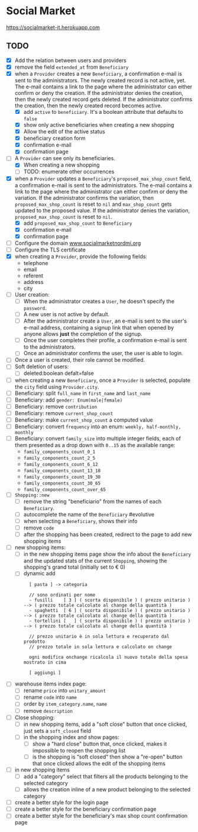 # Social Market

https://socialmarket-it.herokuapp.com

## TODO

- [x] Add the relation between users and providers
- [x] remove the field `extended_at` from `Beneficiary`
- [x] when a `Provider` creates a new `Beneficiary`, a confirmation e-mail is sent to the administrators. The newly created record is not active, yet. The e-mail contains a link to the page where the administrator can either confirm or deny the creation. If the administrator denies the creation, then the newly created record gets deleted. If the administrator confirms the creation, then the newly created record becomes active.
  - [x] add `active` to `beneficiary`. It's a boolean attribute that defaults to `false`
  - [x] show only active beneficiaries when creating a new shopping
  - [x] Allow the edit of the active status
  - [x] beneficiary creation form
  - [x] confirmation e-mail
  - [x] confirmation page
- [ ] A `Provider` can see only its beneficiaries.
  - [x] When creating a new shopping
  - [ ] TODO: enumerate other occurrences
- [x] when a `Provider` updates a `Beneficiary`'s `proposed_max_shop_count` field, a confirmation e-mail is sent to the administrators. The e-mail contains a link to the page where the administrator can either confirm or deny the variation. If the administrator confirms the variation, then `proposed_max_shop_count` is reset to `nil` and `max_shop_count` gets updated to the proposed value. If the administrator denies the variation, `proposed_max_shop_count` is reset to `nil`.
  - [x] add `proposed_max_shop_count` to `Beneficiary`
  - [x] confirmation e-mail
  - [x] confirmation page
- [ ] Configure the domain www.socialmarketnordmi.org
- [ ] Configure the TLS certificate
- [x] when creating a `Provider`, provide the following fields:
  - telephone
  - email
  - referent
  - address
  - city
- [ ] User creation:
  - [ ] When the administrator creates a `User`, he doesn't specify the `password`.
  - [ ] A new user is not active by default.
  - [ ] After the administrator create a `User`, an e-mail is sent to the user's e-mail address, containing a signup link that when opened by anyone allows **just** the completion of the signup.
  - [ ] Once the user completes their profile, a confirmation e-mail is sent to the administrators.
  - [ ] Once an administrator confirms the user, the user is able to login.
- [ ] Once a user is created, their role cannot be modified.
- [ ] Soft deletion of users:
  - [ ] deleted:boolean defalt=false
- [ ] when creating a new `Beneficiary`, once a `Provider` is selected, populate the `city` field using `Provider.city`.
- [ ] Beneficiary: split `full_name` in `first_name` and `last_name`
- [ ] Beneficiary: add `gender: Enum(male|female)`
- [ ] Beneficiary: remove `contribution`
- [ ] Beneficiary: remove `current_shop_count`
- [ ] Beneficiary: make `current_shop_count` a computed value
- [ ] Beneficiary: convert `frequency` into an enum: `weekly, half-monthly, monthly`
- [ ] Beneficiary: convert `family_size` into multiple integer fields, each of them presented as a drop down with `0..15` as the available range:
  - `family_components_count_0_1`
  - `family_components_count_2_5`
  - `family_components_count_6_12`
  - `family_components_count_13_18`
  - `family_components_count_19_30`
  - `family_components_count_30_65`
  - `family_components_count_over_65`
- [ ] `Shopping::new`
  - [ ] remove the string "beneficiario" from the names of each `Beneficiary`.
  - [ ] autocomplete the name of the `Beneficiary` #evolutive
  - [ ] when selecting a `Beneficiary`, shows their info
  - [ ] remove `code`
  - [ ] after the shopping has been created, redirect to the page to add new shopping items
- [ ] new shopping items:
  - [ ] in the new shopping items page show the info about the `Beneficiary` and the updated stats of the current `Shopping`, showing the shopping's grand total (initially set to € 0)
  - [ ] dynamic add
    ```
      [ pasta ] -> categoria

      // sono ordinati per nome
      - fusilli    [ 3 ] ( scorta disponibile ) ( prezzo unitario ) --> ( prezzo totale calcolato al change della quantità )
      - spaghetti  [ 6 ] ( scorta disponibile ) ( prezzo unitario ) --> ( prezzo totale calcolato al change della quantità )
      - tortellini [   ] ( scorta disponibile ) ( prezzo unitario ) --> ( prezzo totale calcolato al change della quantità )

      // prezzo unitario è in sola lettura e recuperato dal prodotto
      // prezzo totale in sola lettura e calcolato on change

      ogni modifica onchange ricalcola il nuovo totale della spesa mostrato in cima

      [ aggiungi ]
    ```
- [ ] warehouse items index page:
  - [ ] rename `price` into `unitary_amount`
  - [ ] rename `code` into `name`
  - [ ] order by `item_category.name`, `name`
  - [ ] remove `description`
- [ ] Close shopping:
  - [ ] in new shopping items, add a "soft close" button that once clicked, just sets a `soft_closed` field
  - [ ] in the shopping index and show pages:
    - [ ] show a "hard close" button that, once clicked, makes it impossible to reopen the shopping list
    - [ ] is the shopping is “soft closed“ then show a "re-open" button that once clicked allows the edit of the shopping items
- [ ] in new shopping items
  - [ ] add a "category" select that filters all the products belonging to the selected category
  - [ ] allows the creation inline of a new product belonging to the selected category
- [ ] create a better style for the login page
- [ ] create a better style for the beneficiary confirmation page
- [ ] create a better style for the beneficiary's max shop count confirmation page
